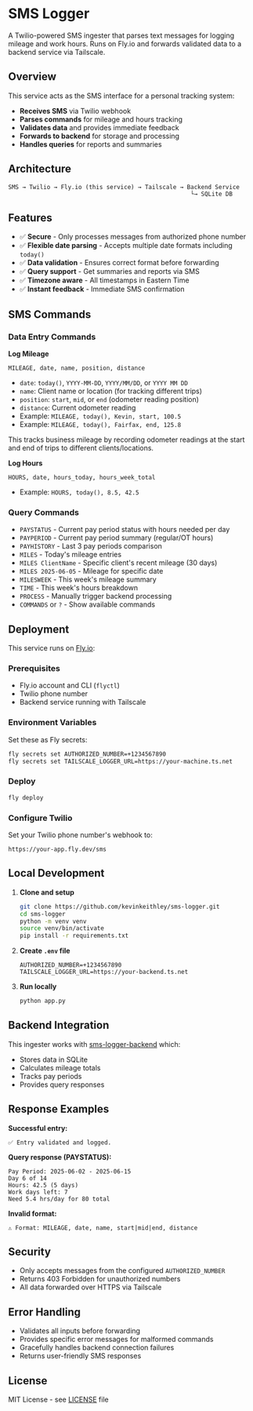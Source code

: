 # SMS Logger

A Twilio-powered SMS ingester that parses text messages for logging mileage and work hours. Runs on Fly.io and forwards validated data to a backend service via Tailscale.

## Overview

This service acts as the SMS interface for a personal tracking system:
- **Receives SMS** via Twilio webhook
- **Parses commands** for mileage and hours tracking
- **Validates data** and provides immediate feedback
- **Forwards to backend** for storage and processing
- **Handles queries** for reports and summaries

## Architecture

```
SMS → Twilio → Fly.io (this service) → Tailscale → Backend Service
                                                    └→ SQLite DB
```

## Features

- ✅ **Secure** - Only processes messages from authorized phone number
- ✅ **Flexible date parsing** - Accepts multiple date formats including `today()`
- ✅ **Data validation** - Ensures correct format before forwarding
- ✅ **Query support** - Get summaries and reports via SMS
- ✅ **Timezone aware** - All timestamps in Eastern Time
- ✅ **Instant feedback** - Immediate SMS confirmation

## SMS Commands

### Data Entry Commands

**Log Mileage**
```
MILEAGE, date, name, position, distance
```
- `date`: `today()`, `YYYY-MM-DD`, `YYYY/MM/DD`, or `YYYY MM DD`
- `name`: Client name or location (for tracking different trips)
- `position`: `start`, `mid`, or `end` (odometer reading position)
- `distance`: Current odometer reading
- Example: `MILEAGE, today(), Kevin, start, 100.5`
- Example: `MILEAGE, today(), Fairfax, end, 125.8`

This tracks business mileage by recording odometer readings at the start and end of trips to different clients/locations.

**Log Hours**
```
HOURS, date, hours_today, hours_week_total
```
- Example: `HOURS, today(), 8.5, 42.5`

### Query Commands

- `PAYSTATUS` - Current pay period status with hours needed per day
- `PAYPERIOD` - Current pay period summary (regular/OT hours)
- `PAYHISTORY` - Last 3 pay periods comparison
- `MILES` - Today's mileage entries
- `MILES ClientName` - Specific client's recent mileage (30 days)
- `MILES 2025-06-05` - Mileage for specific date
- `MILESWEEK` - This week's mileage summary
- `TIME` - This week's hours breakdown
- `PROCESS` - Manually trigger backend processing
- `COMMANDS` or `?` - Show available commands

## Deployment

This service runs on [Fly.io](https://fly.io):

### Prerequisites
- Fly.io account and CLI (`flyctl`)
- Twilio phone number
- Backend service running with Tailscale

### Environment Variables
Set these as Fly secrets:
```bash
fly secrets set AUTHORIZED_NUMBER=+1234567890
fly secrets set TAILSCALE_LOGGER_URL=https://your-machine.ts.net
```

### Deploy
```bash
fly deploy
```

### Configure Twilio
Set your Twilio phone number's webhook to:
```
https://your-app.fly.dev/sms
```

## Local Development

1. **Clone and setup**
   ```bash
   git clone https://github.com/kevinkeithley/sms-logger.git
   cd sms-logger
   python -m venv venv
   source venv/bin/activate
   pip install -r requirements.txt
   ```

2. **Create `.env` file**
   ```
   AUTHORIZED_NUMBER=+1234567890
   TAILSCALE_LOGGER_URL=https://your-backend.ts.net
   ```

3. **Run locally**
   ```bash
   python app.py
   ```

## Backend Integration

This ingester works with [sms-logger-backend](https://github.com/kevinkeithley/sms-logger-backend) which:
- Stores data in SQLite
- Calculates mileage totals
- Tracks pay periods
- Provides query responses

## Response Examples

**Successful entry:**
```
✅ Entry validated and logged.
```

**Query response (PAYSTATUS):**
```
Pay Period: 2025-06-02 - 2025-06-15
Day 6 of 14
Hours: 42.5 (5 days)
Work days left: 7
Need 5.4 hrs/day for 80 total
```

**Invalid format:**
```
⚠️ Format: MILEAGE, date, name, start|mid|end, distance
```

## Security

- Only accepts messages from the configured `AUTHORIZED_NUMBER`
- Returns 403 Forbidden for unauthorized numbers
- All data forwarded over HTTPS via Tailscale

## Error Handling

- Validates all inputs before forwarding
- Provides specific error messages for malformed commands
- Gracefully handles backend connection failures
- Returns user-friendly SMS responses

## License

MIT License - see [LICENSE](LICENSE) file
